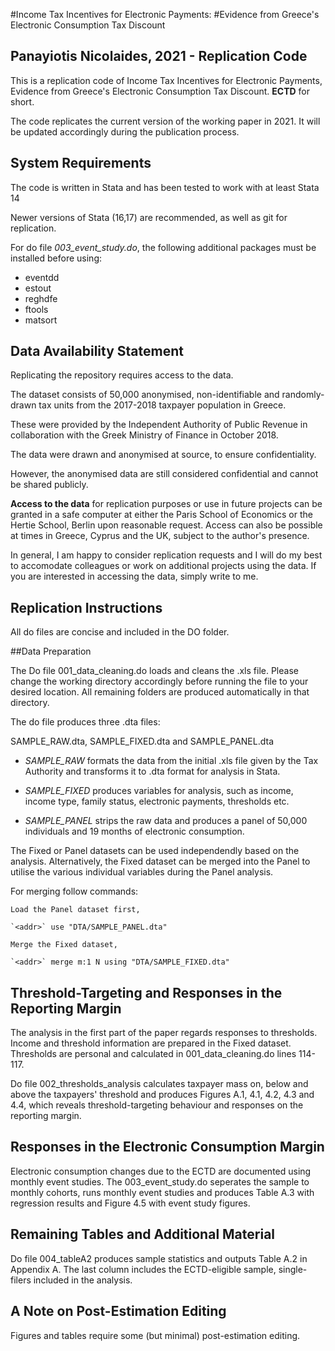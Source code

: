 #Income Tax Incentives for Electronic Payments:
#Evidence from Greece's Electronic Consumption Tax Discount

## Panayiotis Nicolaides, 2021 - Replication Code

This is a replication code of Income Tax Incentives for Electronic Payments,
Evidence from Greece's Electronic Consumption Tax Discount. **ECTD** for short.

The code replicates the current version of the working paper in 2021. It will be
updated accordingly during the publication process.


## System Requirements

The code is written in Stata and has been tested to work with at least Stata 14

Newer versions of Stata (16,17) are recommended, as well as git for replication.

For do file *003_event_study.do*, the following additional packages must be
installed before using:

* eventdd
* estout
* reghdfe
* ftools
* matsort


## Data Availability Statement

Replicating the repository requires access to the data.

The dataset consists of 50,000 anonymised, non-identifiable and randomly-drawn
tax units from the 2017-2018 taxpayer population in Greece.

These were provided by the Independent Authority of Public Revenue in
collaboration with the Greek Ministry of Finance in October 2018.

The data were drawn and anonymised at source, to ensure confidentiality.

However, the anonymised data are still considered confidential and cannot be
shared publicly.

**Access to the data** for replication purposes or use in future projects can be
granted in a safe computer at either the Paris School of Economics or the Hertie
School, Berlin upon reasonable request. Access can also be possible at times in
Greece, Cyprus and the UK, subject to the author's presence.

In general, I am happy to consider replication requests and I will do my best to
accomodate colleagues or work on additional projects using the data. If you are
interested in accessing the data, simply write to me.

## Replication Instructions

All do files are concise and included in the DO folder.

##Data Preparation

The Do file 001_data_cleaning.do loads and cleans the .xls file. Please change
the working directory accordingly before running the file to your desired
location. All remaining folders are produced automatically in that directory.

The do file produces three .dta files:

SAMPLE_RAW.dta, SAMPLE_FIXED.dta and SAMPLE_PANEL.dta

* _SAMPLE_RAW_ formats the data from the initial .xls file given by the Tax
Authority and transforms it to .dta format for analysis in Stata.

* _SAMPLE_FIXED_ produces variables for analysis, such as income, income type,
family status, electronic payments, thresholds etc.

* _SAMPLE_PANEL_ strips the raw data and produces a panel of 50,000 individuals
and 19 months of electronic consumption.

The Fixed or Panel datasets can be used independendly based on the analysis.
Alternatively, the Fixed dataset can be merged into the Panel to utilise the
various individual variables during the Panel analysis.

For merging follow commands:

    Load the Panel dataset first,

    `<addr>` use "DTA/SAMPLE_PANEL.dta"

    Merge the Fixed dataset,

    `<addr>` merge m:1 N using "DTA/SAMPLE_FIXED.dta"


## Threshold-Targeting and Responses in the Reporting Margin

The analysis in the first part of the paper regards responses to thresholds.
Income and threshold information are prepared in the Fixed dataset.
Thresholds are personal and calculated in 001_data_cleaning.do lines 114-117.

Do file 002_thresholds_analysis calculates taxpayer mass on, below and above
the taxpayers' threshold and produces Figures A.1, 4.1, 4.2, 4.3 and 4.4, which
reveals threshold-targeting behaviour and responses on the reporting margin.

## Responses in the Electronic Consumption Margin

Electronic consumption changes due to the ECTD are documented using monthly
event studies. The 003_event_study.do seperates the sample to monthly cohorts,
runs monthly event studies and produces Table A.3 with regression results and
Figure 4.5 with event study figures.

## Remaining Tables and Additional Material

Do file 004_tableA2 produces sample statistics and outputs Table A.2 in
Appendix A. The last column includes the ECTD-eligible sample, single-filers
included in the analysis.

## A Note on Post-Estimation Editing

Figures and tables require some (but minimal) post-estimation editing.
